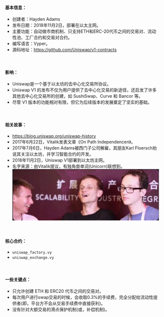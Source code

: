 #### 基本信息：
- 创建者：Hayden Adams
- 发布日期：2018年11月2日，部署在以太主网。
- 主要功能：自动做市商机制、只支持ETH和ERC-20代币之间的交易对、流动性池、工厂合约和交易对合约。
- 编写语言：Vyper。
- 源码地址：https://github.com/Uniswap/v1-contracts

　

#### 影响：
- Uniswap是一个基于以太坊的去中心化交易所协议。
- Uniswap V1 的发布不仅为用户提供了去中心化交易的新途径，还启发了许多其他去中心化交易所的创建，如 SushiSwap、Curve 和 Bancor 等。
- 尽管 V1 版本的功能相对有限，但它为后续版本的发展奠定了坚实的基础。

　

#### 相关故事：
- https://blog.uniswap.org/uniswap-history
- 2017年6月22日，Vitalik发表文章《On Path Independencen》。
- 2017年7月6日，Hayden Adams被西门子公司解雇，其朋友Karl Floersch劝说其关注以太坊，并学习智能合约的开发。
- 2018年11月2日，Uniswap V1部署到以太坊主网。
- 名字来源：由Vitalik提议，有独角兽单词(Unicorn)联想到。
![](../images/uniswap_story.png "")

　

#### 核心合约：
- ```uniswap_factory.vy```
- ```uniswap_exchange.vy```

　

#### 一些关键点：
- 只允许创建 ETH 和 ERC20 代币之间的交易对。
- 每次用户进行swap交易的时候，会收取0.3%的手续费，完全分配给流动性提供者(即，平台方不会从交易手续费中直接获利)。
- 没有针对大额交易的滑点保护机制(或，补偿机制)。
